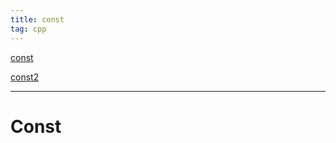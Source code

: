 ```yaml
---
title: const
tag: cpp
---
```




[const](http://egloos.zum.com/sweeper/v/893289)

[const2](https://www.cprogramming.com/tutorial/const_correctness.html)

---

# Const